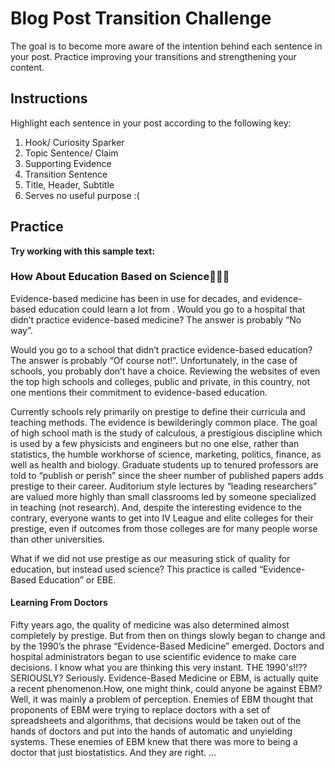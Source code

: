 # Blog Post Transition Challenge
The goal is to become more aware of the intention behind each sentence in your post. Practice improving your transitions and strengthening your content.

## Instructions
Highlight each sentence in your post according to the following key:
1. Hook/ Curiosity Sparker
2. Topic Sentence/ Claim
3. Supporting Evidence
4. Transition Sentence
5. Title, Header, Subtitle
6. Serves no useful purpose :(


## Practice
**Try working with this sample text:**

### How About Education Based on Science🔬📕🤓
Evidence-based medicine has been in use for decades, and evidence-based education could learn a lot from .
Would you go to a hospital that didn’t practice evidence-based medicine? The answer is probably “No way”.

Would you go to a school that didn’t practice evidence-based education? The answer is probably “Of course not!”. Unfortunately, in the case of schools, you probably don’t have a choice. Reviewing the websites of even the top high schools and colleges, public and private, in this country, not one mentions their commitment to evidence-based education.

Currently schools rely primarily on prestige to define their curricula and teaching methods. The evidence is bewilderingly common place. The goal of high school math is the study of calculous, a prestigious discipline which is used by a few physicists and engineers but no one else, rather than statistics, the humble workhorse of science, marketing, politics, finance, as well as health and biology. Graduate students up to tenured professors are told to “publish or perish” since the sheer number of published papers adds prestige to their career. Auditorium style lectures by “leading researchers” are valued more highly than small classrooms led by someone specialized in teaching (not research). And, despite the interesting evidence to the contrary, everyone wants to get into IV League and elite colleges for their prestige, even if outcomes from those colleges are for many people worse than other universities.

What if we did not use prestige as our measuring stick of quality for education, but instead used science?
This practice is called “Evidence-Based Education” or EBE.

#### Learning From Doctors
Fifty years ago, the quality of medicine was also determined almost completely by prestige. But from then on things slowly began to change and by the 1990’s the phrase “Evidence-Based Medicine” emerged. Doctors and hospital administrators began to use scientific evidence to make care decisions.
I know what you are thinking this very instant. THE 1990's!!?? SERIOUSLY? Seriously.
Evidence-Based Medicine or EBM, is actually quite a recent phenomenon.How, one might think, could anyone be against EBM? Well, it was mainly a problem of perception. Enemies of EBM thought that proponents of EBM were trying to replace doctors with a set of spreadsheets and algorithms, that decisions would be taken out of the hands of doctors and put into the hands of automatic and unyielding systems. These enemies of EBM knew that there was more to being a doctor that just biostatistics. And they are right.
 ...
